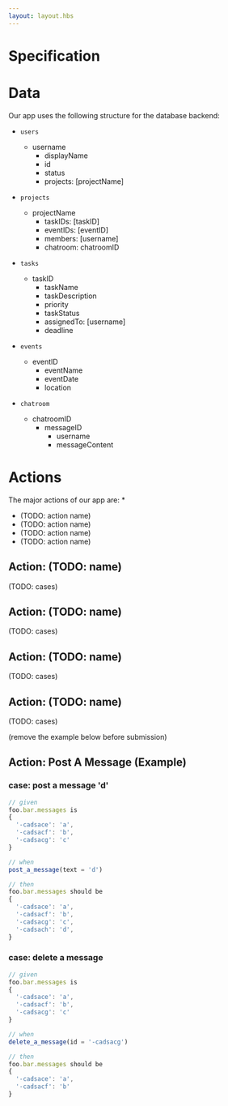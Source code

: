 ```yaml
---
layout: layout.hbs
---
```

# Specification

# Data

Our app uses the following structure for the database backend:

* ```users```
  * username
    * displayName
    * id
    * status
    * projects: [projectName]

* ```projects```
  * projectName
    * taskIDs: [taskID]
    * eventIDs: [eventID]
    * members: [username]
    * chatroom: chatroomID
    
* ```tasks```
  * taskID
    * taskName
    * taskDescription
    * priority
    * taskStatus
    * assignedTo: [username]
    * deadline

* ```events```
  * eventID
    * eventName
    * eventDate
    * location

* ```chatroom```
  * chatroomID
    * messageID
      * username
      * messageContent
# Actions

The major actions of our app are:
* 
* (TODO: action name)
* (TODO: action name)
* (TODO: action name)
* (TODO: action name)

## Action: (TODO: name)

(TODO: cases)

## Action: (TODO: name)

(TODO: cases)

## Action: (TODO: name)

(TODO: cases)

## Action: (TODO: name)

(TODO: cases)




(remove the example below before submission)

## Action: Post A Message (Example)

### case: post a message 'd'

``` javascript
// given
foo.bar.messages is
{
  '-cadsace': 'a',
  '-cadsacf': 'b',
  '-cadsacg': 'c'
}

// when
post_a_message(text = 'd')

// then
foo.bar.messages should be
{
  '-cadsace': 'a',
  '-cadsacf': 'b',
  '-cadsacg': 'c',
  '-cadsach': 'd',
}
```

### case: delete a message

``` javascript
// given
foo.bar.messages is
{
  '-cadsace': 'a',
  '-cadsacf': 'b',
  '-cadsacg': 'c'
}

// when
delete_a_message(id = '-cadsacg')

// then
foo.bar.messages should be
{
  '-cadsace': 'a',
  '-cadsacf': 'b'
}
```





